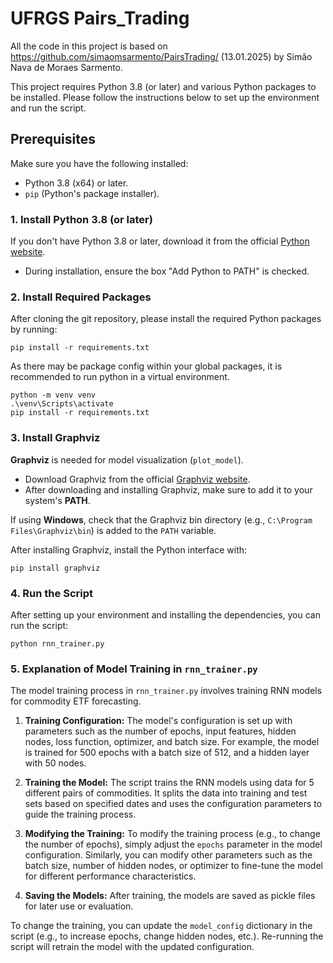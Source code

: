 # UFRGS Pairs_Trading

All the code in this project is based on https://github.com/simaomsarmento/PairsTrading/ (13.01.2025) by Simão Nava de Moraes Sarmento.

This project requires Python 3.8 (or later) and various Python packages to be installed. Please follow the instructions below to set up the environment and run the script.

## Prerequisites

Make sure you have the following installed:

- Python 3.8 (x64) or later.
- `pip` (Python's package installer).

### 1. Install Python 3.8 (or later)
If you don't have Python 3.8 or later, download it from the official [Python website](https://www.python.org/downloads/).

- During installation, ensure the box "Add Python to PATH" is checked.

### 2. Install Required Packages

After cloning the git repository, please install the required Python packages by running:

```
pip install -r requirements.txt
```

As there may be package config within your global packages, it is recommended to run python in a virtual environment.

```
python -m venv venv
.\venv\Scripts\activate
pip install -r requirements.txt
```

### 3. Install Graphviz

**Graphviz** is needed for model visualization (`plot_model`).

- Download Graphviz from the official [Graphviz website](https://graphviz.gitlab.io/download/).
- After downloading and installing Graphviz, make sure to add it to your system's **PATH**.

If using **Windows**, check that the Graphviz bin directory (e.g., `C:\Program Files\Graphviz\bin`) is added to the `PATH` variable.

After installing Graphviz, install the Python interface with:

```
pip install graphviz
```
### 4. Run the Script

After setting up your environment and installing the dependencies, you can run the script:

```
python rnn_trainer.py
```

### 5. Explanation of Model Training in `rnn_trainer.py`

The model training process in `rnn_trainer.py` involves training RNN models for commodity ETF forecasting. 

1. **Training Configuration:**
   The model's configuration is set up with parameters such as the number of epochs, input features, hidden nodes, loss function, optimizer, and batch size. For example, the model is trained for 500 epochs with a batch size of 512, and a hidden layer with 50 nodes.

2. **Training the Model:**
   The script trains the RNN models using data for 5 different pairs of commodities. It splits the data into training and test sets based on specified dates and uses the configuration parameters to guide the training process.

3. **Modifying the Training:**
   To modify the training process (e.g., to change the number of epochs), simply adjust the `epochs` parameter in the model configuration. Similarly, you can modify other parameters such as the batch size, number of hidden nodes, or optimizer to fine-tune the model for different performance characteristics.

4. **Saving the Models:**
   After training, the models are saved as pickle files for later use or evaluation.

To change the training, you can update the `model_config` dictionary in the script (e.g., to increase epochs, change hidden nodes, etc.). Re-running the script will retrain the model with the updated configuration.
